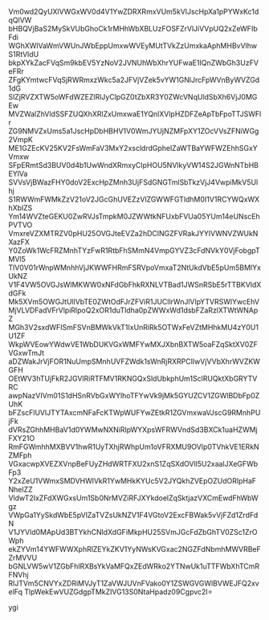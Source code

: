Vm0wd2QyUXlVWGxWV0d4V1YwZDRXRmxVUm5kVlJscHpXa1pPYWxKc1dqQlVW
bHBQVjBaS2MySkVUbGhoCk1rMHhWbXBLUzFOSFZrVlJiVVpUQ2xZeWFIbFdi
WGhXWlVaWmVWUnJWbEppUmxwWVEyMUtTVkZzUmxkaAphMHBvVlhwS1RtVldU
bkpXYkZacFVqSm9kbEV5YzNoV2JVNUhWbXhrYUFwaE1IQnZWbGh3UzFVeFRr
ZFgKYmtwcFVqSjRWRmxzWkc5a2JFVjVZek5vYW1GNlJrcFpWVnByWVZGd1dG
SlZjRVZXTW5oWFdWZEZlRlJyClpGZ0tZbXR3Y0ZWcVNqUldSbXh6VjJ0MGEw
MVZWalZhVldSSFZUQXhXRlZxUmxwaE1YQnlXVlpHZDFZeApTbFpoTTJSWFlr
ZG9NMVZxUms5a1JscHpDbHBHV1V0WmJYUjNZMFpXY1ZOcVVsZFNiWGg2VmpK
ME1GZEcKV25KV2FsWmFaV3MxY2xscldrdGphelZaWTBaYWFWZEhhSGxYVmxw
SFpERmtSd3BUV0d4b1UwWndXRmxyClpHOU5NVlkyVW14S2JGWnNTbHBEYlVa
SVVsVjBWazFHY0doV2ExcHpZMnh3UjFSdGNGTmlSbTkzVjJ4VwpiMkV5Ulhj
S1RWWmFWMkZzV21oV2JGcGhUVEZzVlZGWWFGTldhM0I1V1RCYWQxWXhXblZS
Ym14WVZteGEKU0ZwRVJsTmpkM0JZWWtkNFUxbFVUa05YUm14eUNscEhPVTVO
VmxreVZXMTRZV0pHU25OVGJteEVZa2hDClNGZFVRakJYYlVWNVZWUkNXazFX
Y0ZoWk1WcFRZMnhTYzFwR1RtbFhSMmN4VmpGYVZ3cFdNVkY0VjFobgpTMVl5
TlV0V01rWnpWMnhhVjJKWWFHRmFSRVpoVmxaT2NtUkdVbE5pUm5BMlYxUkNZ
V1F4VW5OVGJsWlMKWW0xNFdGbFhkRXNLVTBad1JWSnRSbE5rTTBKVldXdGFk
Mk5XVm5OWGJtUllVbTE0ZWtOdFJrZFViR1JUCllrWnJlVlpYTVRSWlYwcEhV
MjVLVDFadVFrVlpiRlpoQ2xOR1duTldha0pZWWxWd1dsbFZaRzlXTWtWNApZ
MGh3V2sxdWFISmFSVnBMWkVkT1IxUnRiRk5OTWxFeVZtMHhkMU4zY0U1U1ZF
WkpWVEowYWdwVE1WbDUKVGxWMFYwMXJXbnBXTW5oaFZqSktXV0ZFVGxwTmJt
aDZWakJrVjFOR1NuUmpSMnhUVFZWdk1sWnRjRXRPClIwVjVVbXhrWVZKWGFH
OEtWV3hTUjFkR2JGVlRiRTFMV1RKNGQxSldUbkphUm1SclRUQktXbGRYTVRC
awpNazVIVm01S1dHSnRVbGxWYlhoTFYwVk9jMk5GYUZCV1ZGWlBDbFp0ZUhK
bFZscFlUVlJTYTAxcmNFaFcKTWpWUFYwZEtkR1ZGVmxwaVJscG9RMnhPUjFk
dVRsZGhhMHBaV1d0YWMwNXNiRlpWYXpsWFRWVndSd3BXCk1uaHZWMjFXY21O
RmFGWmhhMXBVV1hwR1UyTXhjRWhpUm1oVFRXMU9OVlp0TVhkVE1ERkNZMFph
VGxacwpXVEZXVnpBeFUyZHdWRTFXU2xnS1ZqSXdOVll5U2xaalJXeGFWbFp3
Y2xZeU1VWmxSMDVHWlVkR1YwMHkKYUc5V2JYQkhZVEpOZUdORlpHaFNhelZZ
VldwT2IxZFdXWGxsUm1Sb0NrMVZiRFJXYkdoelZqSktjazVXCmEwdFhWbWgz
VWpGa1YySkdWbE5pVlZaTVZsUkNZV1F4VGtoV2ExcFBWak5vVjFZd1ZrdFdN
V1JYVld0MApUd3BTYkhCNldXdGFiMkpHU25SVmJGcFdZbGhTV0ZSc1ZrOWph
ekZYVm14YWFWWXphRlZEYkZKV1YyNWsKVGxac2NGZFdNbmhMWVRBeFZrMVVU
bGNLVW5wV1ZGbFhlRXBsYkVaMFQxZEdWRko2YTNwUk1uTTFWbXhTCmRFNVhj
RlJTVm5CNVYxZDRiMVJyT1ZaVWJUVnFVako0Y1ZSWGVGWlBVWEJFQ2xvelFq
TlpWekEwVUZGdgpTMkZIVG13S0NtaHpadz09Cgpvc2I=

ygi